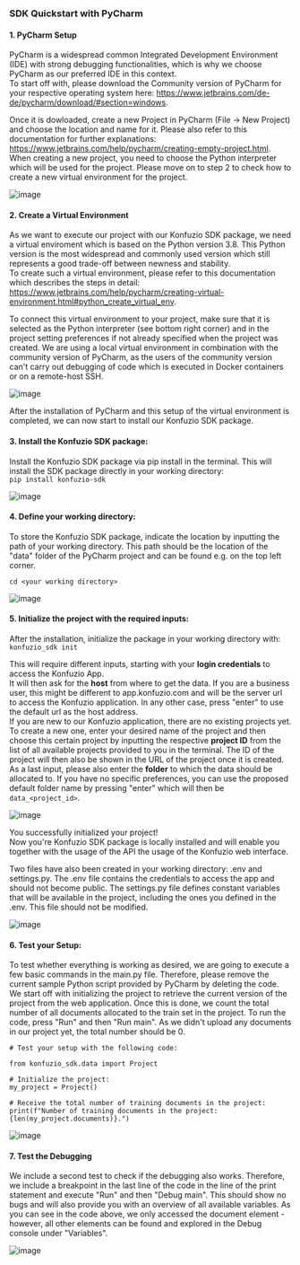 ### SDK Quickstart with PyCharm  

#### 1. PyCharm Setup
PyCharm is a widespread common Integrated Development Environment (IDE) with strong debugging functionalities, which is why we choose PyCharm as our preferred IDE in this context.  
To start off with, please download the Community version of PyCharm for your respective operating system here: https://www.jetbrains.com/de-de/pycharm/download/#section=windows.  

Once it is dowloaded, create a new Project in PyCharm (File -> New Project) and choose the location and name for it. Please also refer to this documentation for further explanations: https://www.jetbrains.com/help/pycharm/creating-empty-project.html. When creating a new project, you need to choose the Python interpreter which will be used for the project. Please move on to step 2 to check how to create a new virtual environment for the project.  

![image](https://user-images.githubusercontent.com/85744792/127325540-968e916d-626a-496f-aab4-f9d8fe5e9c5e.png)


#### 2. Create a Virtual Environment
As we want to execute our project with our Konfuzio SDK package, we need a virtual enviroment which is based on the Python version 3.8. This Python version is the most widespread and commonly used version which still represents a good trade-off between newness and stability.  
To create such a virtual environment, please refer to this documentation which describes the steps in detail: https://www.jetbrains.com/help/pycharm/creating-virtual-environment.html#python_create_virtual_env.  

To connect this virtual environment to your project, make sure that it is selected as the Python interpreter (see bottom right corner) and in the project setting preferences if not already specified when the project was created.  We are using a local virtual environment in combination with the community version of PyCharm, as the users of the community version can't carry out debugging of code which is executed in Docker containers or on a remote-host SSH. 

![image](https://user-images.githubusercontent.com/85744792/127275314-e387ad14-5570-4963-b744-d2abe630ff08.png) 

After the installation of PyCharm and this setup of the virtual environment is completed, we can now start to install our Konfuzio SDK package.  

#### 3. Install the Konfuzio SDK package:  
Install the Konfuzio SDK package via pip install in the terminal. This will install the SDK package directly in your working directory:  
`pip install konfuzio-sdk`     

![image](https://user-images.githubusercontent.com/85744792/127275731-b730e743-0a90-4e5c-a454-3d74d047bd48.png)
  

#### 4. Define your working directory:
To store the Konfuzio SDK package, indicate the location by inputting the path of your working directory. This path should be the location of the "data" folder of the PyCharm project and can be found e.g. on the top left corner.  

`cd <your working directory>`   

![image](https://user-images.githubusercontent.com/85744792/127276445-9d95cc91-871c-4d1e-98c1-8781fec39e3a.png)


#### 5. Initialize the project with the required inputs:
After the installation, initialize the package in your working directory with:  
`konfuzio_sdk init`

This will require different inputs, starting with your **login credentials** to access the Konfuzio App.  
It will then ask for the **host** from where to get the data. If you are a business user, this might be different to app.konfuzio.com and will be the server url to access the Konfuzio application. In any other case, press "enter" to use the default url as the host address.  
If you are new to our Konfuzio application, there are no existing projects yet. To create a new one, enter your desired name of the project and then choose this certain project by inputting the respective **project ID** from the list of all available projects provided to you in the terminal. The ID of the project will then also be shown in the URL of the project once it is created.  
As a last input, please also enter the **folder** to which the data should be allocated to. If you have no specific preferences, you can use the proposed default folder name by pressing "enter" which will then be `data_<project_id>`.   

![image](https://user-images.githubusercontent.com/85744792/127277914-a6a6da11-37e4-4871-9d13-e418b1740176.png)

You successfully initialized your project!  
Now you're Konfuzio SDK package is locally installed and will enable you together with the usage of the API the usage of the Konfuzio web interface.  

Two files have also been created in your working directory: .env and settings.py.
The .env file contains the credentials to access the app and should not become public.
The settings.py file defines constant variables that will be available in the project, including the ones you defined in the .env. This file should not be modified. 

![image](https://user-images.githubusercontent.com/85744792/127330960-fb343b9d-2ee9-450a-9436-e4cff608ece2.png)



#### 6. Test your Setup:
To test whether everything is working as desired, we are going to execute a few basic commands in the main.py file.
Therefore, please remove the current sample Python script provided by PyCharm by deleting the code.  
We start off with initializing the project to retrieve the current version of the project from the web application. Once this is done, we count the total number of all documents allocated to the train set in the project. To run the code, press "Run" and then "Run main". As we didn't upload any documents in our project yet, the total number should be 0.  
```
# Test your setup with the following code:

from konfuzio_sdk.data import Project

# Initialize the project:
my_project = Project()

# Receive the total number of training documents in the project:
print(f"Number of training documents in the project: {len(my_project.documents)}.")

```   
![image](https://user-images.githubusercontent.com/85744792/127325935-5e442366-85d9-4e48-bde2-b7905643c1f8.png)


#### 7. Test the Debugging
We include a second test to check if the debugging also works. Therefore, we include a breakpoint in the last line of the code in the line of the print statement and execute "Run" and then "Debug main". This should show no bugs and will also provide you with an overview of all available variables. As you can see in the code above, we only accessed the document element - however, all other elements can be found and explored in the Debug console under "Variables".   

![image](https://user-images.githubusercontent.com/85744792/127323550-61690987-b705-4a23-82c6-9ffaf2aed661.png)




